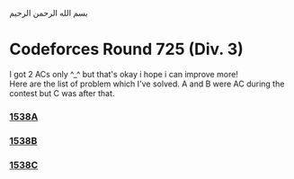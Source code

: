 بسم الله الرحمن الرحيم
<br />
# Codeforces Round 725 (Div. 3)
I got 2 ACs only ^_^ but that's okay i hope i can improve more! <br/>
Here are the list of problem which I've solved. A and B were AC during the contest but C was after that. <br/>
### [1538A](https://codeforces.com/contest/1538/problem/A)
### [1538B](https://codeforces.com/contest/1538/problem/B)
### [1538C](https://codeforces.com/contest/1538/problem/C)

